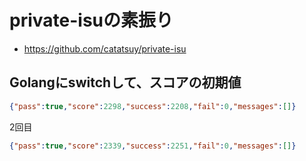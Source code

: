 # private-isuの素振り

- https://github.com/catatsuy/private-isu

## Golangにswitchして、スコアの初期値

```json
{"pass":true,"score":2298,"success":2208,"fail":0,"messages":[]}
```

2回目

```json
{"pass":true,"score":2339,"success":2251,"fail":0,"messages":[]}
```
